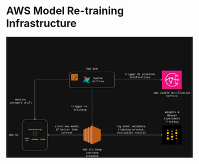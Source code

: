 # AWS Model Re-training Infrastructure

<div align="center">
  <img src="infra.png" alt="Infra">
</div>
